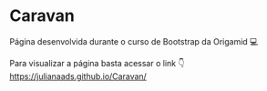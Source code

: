 # Caravan

Página desenvolvida durante o curso de Bootstrap da Origamid :computer:


Para visualizar a página basta acessar o link :point_down: </br>
https://julianaads.github.io/Caravan/
